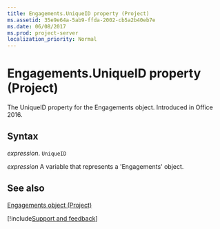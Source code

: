 ```yaml
---
title: Engagements.UniqueID property (Project)
ms.assetid: 35e9e64a-5ab9-ffda-2002-cb5a2b40eb7e
ms.date: 06/08/2017
ms.prod: project-server
localization_priority: Normal
---
```



# Engagements.UniqueID property (Project)

The UniqueID property for the Engagements object. Introduced in Office 2016.


## Syntax

_expression_. `UniqueID`

_expression_ A variable that represents a 'Engagements' object.


## See also


[Engagements object (Project)](Project.engagements.md)

[!include[Support and feedback](~/includes/feedback-boilerplate.md)]